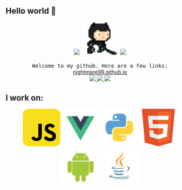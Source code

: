 ## Hello world 👋
<p align="center">
  <img src="https://thumbs.gfycat.com/PepperyShallowKentrosaurus.webp" width=100>
  <img src="https://raw.githubusercontent.com/Nightmare99/nightmare99/master/img/github.gif" width=100>
  <img src="https://thumbs.gfycat.com/PepperyShallowKentrosaurus.webp" width=100>
  <br><br>
  <samp>
    Welcome to my github. Here are a few links:
  </samp>
  <br>
  <a href="https://nightmare99.github.io">
    nightmare99.github.io
  </a>
  <br>
  <a href="https://www.facebook.com/ekat99/">
    <img src="https://hackernoon.com/photos/PrB8ElNwFUY9FJD7Kw2aUJtm1UW2-859b2i4p" width=50>
  </a>
  <a href="https://www.linkedin.com/in/vishal-kumar-91236a154/">
    <img src="https://hackernoon.com/photos/PrB8ElNwFUY9FJD7Kw2aUJtm1UW2-cjw12i45" width=50>
  </a>
  <a href="https://www.youtube.com/channel/UCiRztkBiAFZKl85UB8AObzw?view_as=subscriber">
    <img src="https://hackernoon.com/photos/PrB8ElNwFUY9FJD7Kw2aUJtm1UW2-pi1q2icy" width=50>
  </a>
</p>

## I work on:
<p align="center">
    <img src="https://raw.githubusercontent.com/edent/SuperTinyIcons/master/images/svg/javascript.svg" width=100>
    <img src="https://raw.githubusercontent.com/edent/SuperTinyIcons/master/images/svg/vue.svg" width=100>
    <img src="https://raw.githubusercontent.com/edent/SuperTinyIcons/master/images/svg/python.svg" width=100>
    <img src="https://raw.githubusercontent.com/edent/SuperTinyIcons/master/images/svg/html5.svg" width=100>
    <img src="https://raw.githubusercontent.com/edent/SuperTinyIcons/master/images/svg/android.svg" width=100>
    <img src="https://raw.githubusercontent.com/edent/SuperTinyIcons/master/images/svg/java.svg" width=100>
</p>
<!--
**Nightmare99/nightmare99** is a ✨ _special_ ✨ repository because its `README.md` (this file) appears on your GitHub profile.

Here are some ideas to get you started:

- 🔭 I’m currently working on ...
- 🌱 I’m currently learning ...
- 👯 I’m looking to collaborate on ...
- 🤔 I’m looking for help with ...
- 💬 Ask me about ...
- 📫 How to reach me: ...
- 😄 Pronouns: ...
- ⚡ Fun fact: ...
-->
